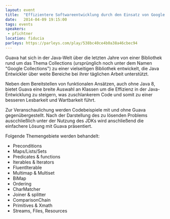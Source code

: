 ```yaml
---
layout: event
title:  "Effizientere Softwareentwicklung durch den Einsatz von Google Guava"
date:   2014-04-09 19:15:00
tags: events
speakers:
 - pfichtner
location: fiducia
parleys: https://parleys.com/play/538bc40ce4b0a38a46cbec94
---
```


Guava hat sich in der Java-Welt über die letzten Jahre von einer Bibliothek rund um das Thema Collections (ursprünglich noch unter dem Namen "Google Collections") zu einer vielseitigen Bibliothek entwickelt, die Java Entwickler über weite Bereiche bei ihrer täglichen Arbeit unterstützt.

Neben dem Bereitstellen von funktionalen Ansätzen, auch ohne Java 8, bietet Guava eine breite Auswahl an Klassen um die Effizienz in der Java-Entwicklung zu steigern, was zuschlankerem Code und somit zu einer besseren Lesbarkeit und Wartbarkeit führt.

Zur Veranschaulichung werden Codebeispiele mit und ohne Guava gegenübergestellt. Nach der Darstellung des zu lösenden Problems auscchließlich unter der Nutzung des JDKs wird anschließend die einfachere Lösung mit Guava präsentiert.

Folgende Themengebiete werden behandelt:

- Preconditions
- Maps/Lists/Sets
- Predicates & functions
- Iterables & Iterators
- FluentIterable
- Multimap & Multiset
- BiMap
- Ordering
- CharMatcher
- Joiner & splitter
- ComparisonChain
- Primitives & Xmath
- Streams, Files, Resources